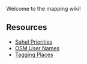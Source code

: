 Welcome to the mapping wiki!

## Resources
- [Sahel Priorities](https://github.com/mapbox/mapping/wiki/Sahel-Priorities)
- [OSM User Names](https://github.com/mapbox/mapping/wiki/OSM-user-names)
- [Tagging Places](https://github.com/mapbox/mapping/wiki/Tagging-Places)